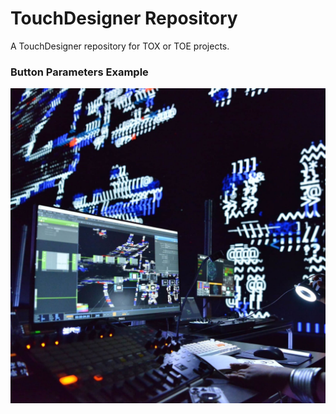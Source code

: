 # TouchDesigner Repository

A TouchDesigner repository for TOX or TOE projects.

### Button Parameters Example
![](img_1.jpg)


